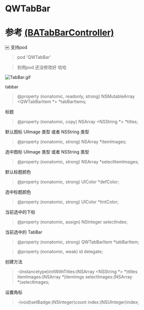 
# QWTabBar
# 参考 [(BATabBarController)](https://github.com/antiguab/BATabBarController)
￼ 支持pod
 > pod 'QWTabBar'
 
 > 别用pod 还没修改好 哈哈

![TabBar.gif](https://upload-images.jianshu.io/upload_images/2342189-670c46912b066016.gif?imageMogr2/auto-orient/strip)


tabbar

> @property (nonatomic, readonly, strong) NSMutableArray <QWTabBarItem *> *tabBarItems;

标题

> @property (nonatomic, copy) NSArray <NSString *> *titles;

默认图标 UIImage 类型 或者 NSString 类型

 > @property (nonatomic, strong) NSArray *itemImages;

选中图标 UIImage 类型 或者 NSString 类型

 > @property (nonatomic, strong) NSArray *selectItemImages;

 默认标题颜色
 
 > @property (nonatomic, strong) UIColor *defColor;

 选中标题颜色
 
 > @property (nonatomic, strong) UIColor *tintColor;

当前选中的下标

 > @property (nonatomic, assign) NSInteger selectIndex;

当前选中的 TabBar

 > @property (nonatomic, strong) QWTabBarItem *tabBarItem;

 > @property (nonatomic, weak) id <QWTabBarDelegate>delegate;
 
  创建方法
 >  -(instancetype)initWithTitles:(NSArray <NSString *> *)titles itemImages:(NSArray *)itemImgs selectImages:(NSArray *)selectImages;
 
 设置角标
 > -(void)setBadge:(NSInteger)count index:(NSUInteger)index;
